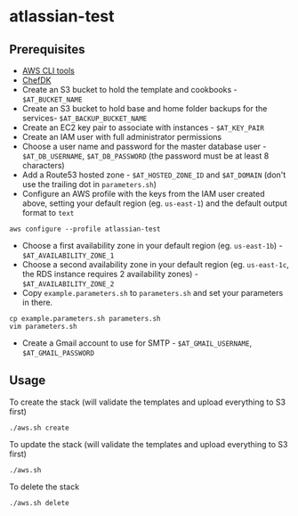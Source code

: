 # atlassian-test

## Prerequisites

- [AWS CLI tools](http://docs.aws.amazon.com/cli/latest/userguide/installing.html)
- [ChefDK](https://downloads.chef.io/chef-dk/)
- Create an S3 bucket to hold the template and cookbooks - `$AT_BUCKET_NAME`
- Create an S3 bucket to hold  base and home folder backups for the services- `$AT_BACKUP_BUCKET_NAME`
- Create an EC2 key pair to associate with instances - `$AT_KEY_PAIR`
- Create an IAM user with full administrator permissions
- Choose a user name and password for the master database user - `$AT_DB_USERNAME`, `$AT_DB_PASSWORD` (the password must be at least 8 characters)
- Add a Route53 hosted zone - `$AT_HOSTED_ZONE_ID` and `$AT_DOMAIN` (don't use the trailing dot in `parameters.sh`)
- Configure an AWS profile with the keys from the IAM user created above, setting your default region (eg. `us-east-1`) and the default output format to `text`

```
aws configure --profile atlassian-test
```

- Choose a first availability zone in your default region (eg. `us-east-1b`) - `$AT_AVAILABILITY_ZONE_1`
- Choose a second availability zone in your default region (eg. `us-east-1c`, the RDS instance requires 2 availability zones) - `$AT_AVAILABILITY_ZONE_2`
- Copy `example.parameters.sh` to `parameters.sh` and set your parameters in there.

```
cp example.parameters.sh parameters.sh
vim parameters.sh
```

- Create a Gmail account to use for SMTP - `$AT_GMAIL_USERNAME`, `$AT_GMAIL_PASSWORD`

## Usage

To create the stack (will validate the templates and upload everything to S3 first)

```
./aws.sh create
```

To update the stack (will validate the templates and upload everything to S3 first)

```
./aws.sh
```

To delete the stack

```
./aws.sh delete
```
